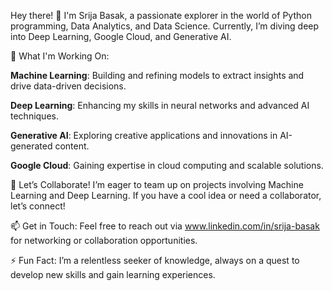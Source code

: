 Hey there! 👋
I'm Srija Basak, a passionate explorer in the world of Python programming, Data Analytics, and Data Science. Currently, I’m diving deep into Deep Learning, Google Cloud, and Generative AI.

🚀 What I'm Working On:

**Machine Learning**: Building and refining models to extract insights and drive data-driven decisions.

**Deep Learning**: Enhancing my skills in neural networks and advanced AI techniques.

**Generative AI**: Exploring creative applications and innovations in AI-generated content.

**Google Cloud**: Gaining expertise in cloud computing and scalable solutions.

🤝 Let’s Collaborate!
I’m eager to team up on projects involving Machine Learning and Deep Learning. If you have a cool idea or need a collaborator, let’s connect!

📫 Get in Touch:
Feel free to reach out via www.linkedin.com/in/srija-basak for networking or collaboration opportunities.

⚡ Fun Fact:
I’m a relentless seeker of knowledge, always on a quest to develop new skills and gain learning experiences.

<!---
srija25basak/srija25basak is a ✨ special ✨ repository because its `README.md` (this file) appears on your GitHub profile.
You can click the Preview link to take a look at your changes.
--->

